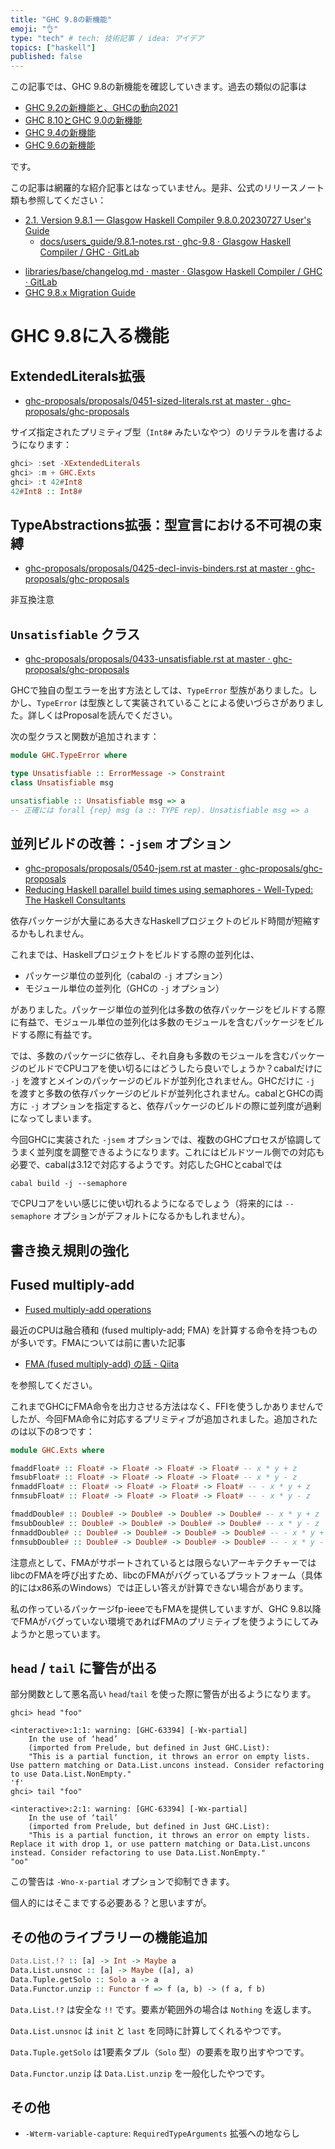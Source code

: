 ```yaml
---
title: "GHC 9.8の新機能"
emoji: "👌"
type: "tech" # tech: 技術記事 / idea: アイデア
topics: ["haskell"]
published: false
---
```


この記事では、GHC 9.8の新機能を確認していきます。過去の類似の記事は

* [GHC 9.2の新機能と、GHCの動向2021](ghc-9-2-and-future)
* [GHC 8.10とGHC 9.0の新機能](ghc-8-10-and-9-0)
* [GHC 9.4の新機能](whats-new-in-ghc-9-4)
* [GHC 9.6の新機能](whats-new-in-ghc-9-6)

です。

この記事は網羅的な紹介記事とはなっていません。是非、公式のリリースノート類も参照してください：

* [2.1. Version 9.8.1 — Glasgow Haskell Compiler 9.8.0.20230727 User's Guide](https://downloads.haskell.org/ghc/9.8.1-alpha1/docs/users_guide/9.8.1-notes.html)
    * [docs/users_guide/9.8.1-notes.rst · ghc-9.8 · Glasgow Haskell Compiler / GHC · GitLab](https://gitlab.haskell.org/ghc/ghc/-/blob/ghc-9.8/docs/users_guide/9.8.1-notes.rst)
<!-- * [Changelog for base-4.19.0.0 | Hackage](https://hackage.haskell.org/package/base-4.19.0.0/changelog) -->
* [libraries/base/changelog.md · master · Glasgow Haskell Compiler / GHC · GitLab](https://gitlab.haskell.org/ghc/ghc/-/blob/ghc-9.8/libraries/base/changelog.md)
* [GHC 9.8.x Migration Guide](https://gitlab.haskell.org/ghc/ghc/-/wikis/migration/9.8)

# GHC 9.8に入る機能

## ExtendedLiterals拡張

* [ghc-proposals/proposals/0451-sized-literals.rst at master · ghc-proposals/ghc-proposals](https://github.com/ghc-proposals/ghc-proposals/blob/master/proposals/0451-sized-literals.rst)

サイズ指定されたプリミティブ型（`Int8#` みたいなやつ）のリテラルを書けるようになります：

```haskell
ghci> :set -XExtendedLiterals
ghci> :m + GHC.Exts
ghci> :t 42#Int8
42#Int8 :: Int8#
```

## TypeAbstractions拡張：型宣言における不可視の束縛

* [ghc-proposals/proposals/0425-decl-invis-binders.rst at master · ghc-proposals/ghc-proposals](https://github.com/ghc-proposals/ghc-proposals/blob/master/proposals/0425-decl-invis-binders.rst)

非互換注意

## `Unsatisfiable` クラス

* [ghc-proposals/proposals/0433-unsatisfiable.rst at master · ghc-proposals/ghc-proposals](https://github.com/ghc-proposals/ghc-proposals/blob/master/proposals/0433-unsatisfiable.rst)

GHCで独自の型エラーを出す方法としては、`TypeError` 型族がありました。しかし、`TypeError` は型族として実装されていることによる使いづらさがありました。詳しくはProposalを読んでください。

次の型クラスと関数が追加されます：

```haskell
module GHC.TypeError where

type Unsatisfiable :: ErrorMessage -> Constraint
class Unsatisfiable msg

unsatisfiable :: Unsatisfiable msg => a
-- 正確には forall {rep} msg (a :: TYPE rep). Unsatisfiable msg => a
```

## 並列ビルドの改善：`-jsem` オプション

* [ghc-proposals/proposals/0540-jsem.rst at master · ghc-proposals/ghc-proposals](https://github.com/ghc-proposals/ghc-proposals/blob/master/proposals/0540-jsem.rst)
* [Reducing Haskell parallel build times using semaphores - Well-Typed: The Haskell Consultants](https://well-typed.com/blog/2023/08/reducing-haskell-parallel-build-times/)

依存パッケージが大量にある大きなHaskellプロジェクトのビルド時間が短縮するかもしれません。

これまでは、Haskellプロジェクトをビルドする際の並列化は、

* パッケージ単位の並列化（cabalの `-j` オプション）
* モジュール単位の並列化（GHCの `-j` オプション）

がありました。パッケージ単位の並列化は多数の依存パッケージをビルドする際に有益で、モジュール単位の並列化は多数のモジュールを含むパッケージをビルドする際に有益です。

では、多数のパッケージに依存し、それ自身も多数のモジュールを含むパッケージのビルドでCPUコアを使い切るにはどうしたら良いでしょうか？cabalだけに `-j` を渡すとメインのパッケージのビルドが並列化されません。GHCだけに `-j` を渡すと多数の依存パッケージのビルドが並列化されません。cabalとGHCの両方に `-j` オプションを指定すると、依存パッケージのビルドの際に並列度が過剰になってしまいます。

今回GHCに実装された `-jsem` オプションでは、複数のGHCプロセスが協調してうまく並列度を調整できるようになります。これにはビルドツール側での対応も必要で、cabalは3.12で対応するようです。対応したGHCとcabalでは

```
cabal build -j --semaphore
```

でCPUコアをいい感じに使い切れるようになるでしょう（将来的には `--semaphore` オプションがデフォルトになるかもしれません）。

## 書き換え規則の強化

## Fused multiply-add

* [Fused multiply-add operations](https://downloads.haskell.org/ghc/9.8.1-alpha1/docs/libraries/ghc-prim-0.11.0-3709/GHC-Prim.html#g:17)

最近のCPUは融合積和 (fused multiply-add; FMA) を計算する命令を持つものが多いです。FMAについては前に書いた記事

* [FMA (fused multiply-add) の話 - Qiita](https://qiita.com/mod_poppo/items/e6577df362f44a3ef8dd)

を参照してください。

これまでGHCにFMA命令を出力させる方法はなく、FFIを使うしかありませんでしたが、今回FMA命令に対応するプリミティブが追加されました。追加されたのは以下の8つです：

```haskell
module GHC.Exts where

fmaddFloat# :: Float# -> Float# -> Float# -> Float# -- x * y + z
fmsubFloat# :: Float# -> Float# -> Float# -> Float# -- x * y - z
fnmaddFloat# :: Float# -> Float# -> Float# -> Float# -- - x * y + z
fnmsubFloat# :: Float# -> Float# -> Float# -> Float# -- - x * y - z

fmaddDouble# :: Double# -> Double# -> Double# -> Double# -- x * y + z
fmsubDouble# :: Double# -> Double# -> Double# -> Double# -- x * y - z
fnmaddDouble# :: Double# -> Double# -> Double# -> Double# -- - x * y + z
fnmsubDouble# :: Double# -> Double# -> Double# -> Double# -- - x * y - z
```

注意点として、FMAがサポートされているとは限らないアーキテクチャーではlibcのFMAを呼び出すため、libcのFMAがバグっているプラットフォーム（具体的にはx86系のWindows）では正しい答えが計算できない場合があります。

私の作っているパッケージfp-ieeeでもFMAを提供していますが、GHC 9.8以降でFMAがバグっていない環境であればFMAのプリミティブを使うようにしてみようかと思っています。

## `head` / `tail` に警告が出る

部分関数として悪名高い `head`/`tail` を使った際に警告が出るようになります。

```
ghci> head "foo"

<interactive>:1:1: warning: [GHC-63394] [-Wx-partial]
    In the use of ‘head’
    (imported from Prelude, but defined in Just GHC.List):
    "This is a partial function, it throws an error on empty lists. Use pattern matching or Data.List.uncons instead. Consider refactoring to use Data.List.NonEmpty."
'f'
ghci> tail "foo"

<interactive>:2:1: warning: [GHC-63394] [-Wx-partial]
    In the use of ‘tail’
    (imported from Prelude, but defined in Just GHC.List):
    "This is a partial function, it throws an error on empty lists. Replace it with drop 1, or use pattern matching or Data.List.uncons instead. Consider refactoring to use Data.List.NonEmpty."
"oo"
```

この警告は `-Wno-x-partial` オプションで抑制できます。

個人的にはそこまでする必要ある？と思いますが。

## その他のライブラリーの機能追加

```haskell
Data.List.!? :: [a] -> Int -> Maybe a
Data.List.unsnoc :: [a] -> Maybe ([a], a)
Data.Tuple.getSolo :: Solo a -> a
Data.Functor.unzip :: Functor f => f (a, b) -> (f a, f b)
```

`Data.List.!?` は安全な `!!` です。要素が範囲外の場合は `Nothing` を返します。

`Data.List.unsnoc` は `init` と `last` を同時に計算してくれるやつです。

`Data.Tuple.getSolo` は1要素タプル（`Solo` 型）の要素を取り出すやつです。

`Data.Functor.unzip` は `Data.List.unzip` を一般化したやつです。

## その他

* `-Wterm-variable-capture`: `RequiredTypeArguments` 拡張への地ならし

